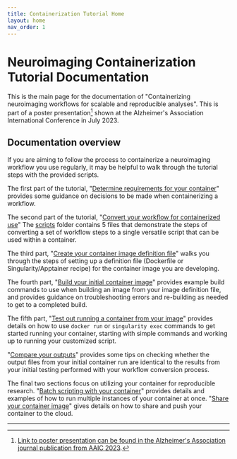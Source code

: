 ```yaml
---
title: Containerization Tutorial Home
layout: home
nav_order: 1
---
```


# Neuroimaging Containerization Tutorial Documentation

This is the main page for the documentation of "Containerizing neuroimaging workflows for scalable and reproducible analyses". This is part of a poster presentation[^1] shown at the Alzheimer's Association International Conference in July 2023.

## Documentation overview

If you are aiming to follow the process to containerize a neuroimaging workflow you use regularly, it may be helpful to walk through the tutorial steps with the provided scripts. 

The first part of the tutorial, "[Determine requirements for your container]" provides some guidance on decisions to be made when containerizing a workflow.

The second part of the tutorial, "[Convert your workflow for containerized use]"
The [scripts] folder contains 5 files that demonstrate the steps of converting a set of workflow steps to a single versatile script that can be used within a container. 

The third part, "[Create your container image definition file]" walks you through the steps of setting up a definition file (Dockerfile or Singularity/Apptainer recipe) for the container image you are developing.

The fourth part, "[Build your initial container image]" provides example build commands to use when building an image from your image definition file, and provides guidance on troubleshooting errors and re-building as needed to get to a completed build.

The fifth part, "[Test out running a container from your image]" provides details on how to use `docker run` or `singularity exec` commands to get started running your container, starting with simple commands and working up to running your customized script.

"[Compare your outputs]" provides some tips on checking whether the output files from your initial container run are identical to the results from your initial testing performed with your workflow conversion process.

The final two sections focus on utilizing your container for reproducible research. "[Batch scripting with your container]" provides details and examples of how to run multiple instances of your container at once. "[Share your container image]" gives details on how to share and push your container to the cloud. 

----

[^1]: [Link to poster presentation can be found in the Alzheimer's Association journal publication from AAIC 2023](https://alz.org).

[Determine requirements for your container]: https://sarahkeefe.github.io/documentation-test/1-determine-requirements
[scripts]: https://github.com/sarahkeefe/documentation-test/tree/main/scripts
[Convert your workflow for containerized use]: https://sarahkeefe.github.io/documentation-test/2-convert-workflow
[Create your container image definition file]: https://sarahkeefe.github.io/documentation-test/3-create-definition-file
[Build your initial container image]: https://sarahkeefe.github.io/documentation-test/build-container-image
[Test out running a container from your image]: https://sarahkeefe.github.io/documentation-test/test-running-container
[Compare your outputs]: https://sarahkeefe.github.io/documentation-test/compare-outputs
[Batch scripting with your container]: https://sarahkeefe.github.io/documentation-test/batch-scripting
[Share your container image]: https://sarahkeefe.github.io/documentation-test/share-your-container
